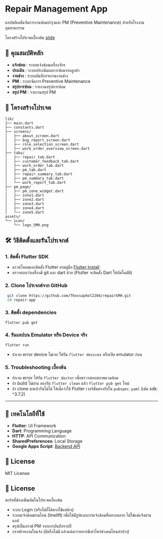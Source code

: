 # Repair Management App

แอปพลิเคชันจัดการงานซ่อมบำรุงและ PM (Preventive Maintenance) สำหรับโรงงานอุตสาหกรรม

โครงสร้างโปรเจคเบื้องต้น
[slide](https://www.canva.com/design/DAGrdkjFSbs/Pt-YGtQr1K8ie3PrIzegTw/edit)
## 🚀 คุณสมบัติหลัก

- **แจ้งซ่อม** : ระบบแจ้งซ่อมเครื่องจักร
- **ประเมิน** : ระบบประเมินผลการซ่อมจากลูกค้า
- **งานช่าง** : ระบบบันทึกรายงานงานช่าง
- **PM** : ระบบจัดการ Preventive Maintenance
- **สรุปการซ่อม** : รายงานสรุปการซ่อม
- **สรุป PM** : รายงานสรุป PM

## 📁 โครงสร้างโปรเจค

```
lib/
├── main.dart                  
├── constants.dart             
├── screens/                  
│   ├── about_screen.dart
│   ├── bug_report_screen.dart
│   ├── role_selection_screen.dart
│   ├── work_order_overview_screen.dart
├── tabs/                     
│   ├── repair_tab.dart
│   ├── customer_feedback_tab.dart
│   ├── work_order_tab.dart
│   ├── pm_tab.dart
│   ├── repair_summary_tab.dart
│   ├── pm_summary_tab.dart
│   └── work_report_tab.dart
├── pm_page/                
│   ├── pm_zone_widget.dart
│   ├── zone1.dart
│   ├── zone2.dart
│   ├── zone3.dart
│   ├── zone4.dart
│   └── zone5.dart
assets/
└── icon/                     
    └── logo_SMH.png
```
## 🛠️ วิธีติดตั้งและรันโปรเจกต์

### 1. ติดตั้ง Flutter SDK
- ดาวน์โหลดและติดตั้ง Flutter ตามคู่มือ [Flutter Install](https://docs.flutter.dev/get-started/install)
- ตรวจสอบว่าเครื่องมี git และ dart ด้วย (Flutter จะติดตั้ง Dart ให้อัตโนมัติ)

### 2. Clone โปรเจกต์จาก GitHub
```sh
 git clone https://github.com/Thossaphol2204/repairSMH.git
 cd repair-app
```

### 3. ติดตั้ง dependencies
```sh
flutter pub get
```

### 4. รันแอปบน Emulator หรือ Device จริง
```sh
flutter run
```
- ถ้าเจอ error device ไม่เจอ ให้รัน `flutter devices` หรือเปิด emulator ก่อน

### 5. Troubleshooting เบื้องต้น
- ถ้าเจอ error ให้รัน `flutter doctor` เพื่อตรวจสอบสภาพแวดล้อม
- ถ้า build ไม่ผ่าน ลองรัน `flutter clean` แล้ว `flutter pub get` ใหม่
- ถ้า clone มาแล้วรันไม่ได้ ให้เช็คว่าใช้ Flutter เวอร์ชันตรงกับใน `pubspec.yaml` (เช่น sdk: ^3.7.2)

---
## 📱 เทคโนโลยีที่ใช้

- **Flutter**: UI Framework
- **Dart**: Programming Language
- **HTTP**: API Communication
- **SharedPreferences**: Local Storage
- **Google Apps Script**: [Backend API](https://drive.google.com/drive/folders/1mMsXylghW1H_1xkqm7W_BPS6UtSj-y4P?usp=sharing)

## 📄 License

MIT License

## 📄 License
พาร์ทที่ต้องเพิ่มเติมในโปรเจคเบื้องต้น
- ระบบ Login (หรือไม่ก็ได้หากใช้แค่ช่าง)
- ระบบแจ้งซ่อมผ่านไลน์ (linelift) เพื่อให้มีรูปแบบการแจ้งซ่อมที่หลากหลาย ไม่ใช่แค่แจ้้งผ่านแอป
- สรุปเป็นกราฟ PM จากการบันทึกรายปี
- กราฟรายงานใบแจ้ง (มีหรือไม่มี แล้วแต่ละรายการมีเท่าไหร่ช่างคนไหนทำบ้าง)
